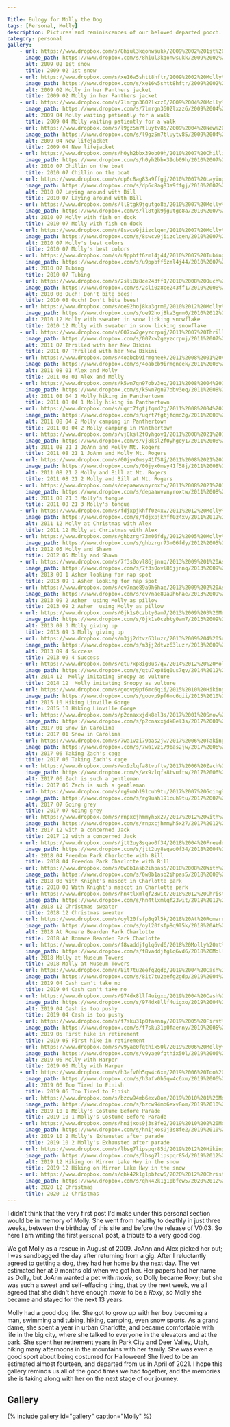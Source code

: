 ```yaml
---

Title: Eulogy for Molly the Dog
tags: [Personal, Molly]
description: Pictures and reminiscences of our beloved departed pooch.
category: personal
gallery:
    - url: https://www.dropbox.com/s/8hiul3kqonwsukk/2009%2002%201st%20snow.JPG?raw=1
      image_path: https://www.dropbox.com/s/8hiul3kqonwsukk/2009%2002%201st%20snow.JPG?raw=1
      alt: 2009 02 1st snow
      title: 2009 02 1st snow
    - url: https://www.dropbox.com/s/xe16w5shtt8hftr/2009%2002%20Molly%20in%20her%20Panthers%20jacket.JPG?raw=1
      image_path: https://www.dropbox.com/s/xe16w5shtt8hftr/2009%2002%20Molly%20in%20her%20Panthers%20jacket.JPG?raw=1
      alt: 2009 02 Molly in her Panthers jacket
      title: 2009 02 Molly in her Panthers jacket
    - url: https://www.dropbox.com/s/7lmrgn3602lxzz6/2009%2004%20Molly%20waiting%20patiently%20for%20a%20walk.JPG?raw=1
      image_path: https://www.dropbox.com/s/7lmrgn3602lxzz6/2009%2004%20Molly%20waiting%20patiently%20for%20a%20walk.JPG?raw=1
      alt: 2009 04 Molly waiting patiently for a walk
      title: 2009 04 Molly waiting patiently for a walk
    - url: https://www.dropbox.com/s/l9gz5m7tluytv85/2009%2004%20New%20lifejacket.JPG?raw=1
      image_path: https://www.dropbox.com/s/l9gz5m7tluytv85/2009%2004%20New%20lifejacket.JPG?raw=1
      alt: 2009 04 New lifejacket
      title: 2009 04 New lifejacket
    - url: https://www.dropbox.com/s/h0yh2bbx39ob09h/2010%2007%20Chillin%20on%20the%20boat.JPG?raw=1
      image_path: https://www.dropbox.com/s/h0yh2bbx39ob09h/2010%2007%20Chillin%20on%20the%20boat.JPG?raw=1
      alt: 2010 07 Chillin on the boat
      title: 2010 07 Chillin on the boat
    - url: https://www.dropbox.com/s/dp6c8ag83a9ffgj/2010%2007%20Laying%20around%20with%20Bill.jpg?raw=1
      image_path: https://www.dropbox.com/s/dp6c8ag83a9ffgj/2010%2007%20Laying%20around%20with%20Bill.jpg?raw=1
      alt: 2010 07 Laying around with Bill
      title: 2010 07 Laying around with Bill
    - url: https://www.dropbox.com/s/ll8tgk9jgutgo8a/2010%2007%20Molly%20with%20fish%20on%20dock.jpg?raw=1
      image_path: https://www.dropbox.com/s/ll8tgk9jgutgo8a/2010%2007%20Molly%20with%20fish%20on%20dock.jpg?raw=1
      alt: 2010 07 Molly with fish on dock
      title: 2010 07 Molly with fish on dock
    - url: https://www.dropbox.com/s/8swcv9jiizclqen/2010%2007%20Molly%27s%20best%20colors.JPG?raw=1
      image_path: https://www.dropbox.com/s/8swcv9jiizclqen/2010%2007%20Molly%27s%20best%20colors.JPG?raw=1
      alt: 2010 07 Molly's best colors
      title: 2010 07 Molly's best colors
    - url: https://www.dropbox.com/s/u9ppbff6zml4j44/2010%2007%20Tubing.jpg?raw=1
      image_path: https://www.dropbox.com/s/u9ppbff6zml4j44/2010%2007%20Tubing.jpg?raw=1
      alt: 2010 07 Tubing
      title: 2010 07 Tubing
    - url: https://www.dropbox.com/s/2sli0z8ce243ff1/2010%2008%20Ouch%21%20Don%27t%20bite%20bees%21.JPG?raw=1
      image_path: https://www.dropbox.com/s/2sli0z8ce243ff1/2010%2008%20Ouch%21%20Don%27t%20bite%20bees%21.JPG?raw=1
      alt: 2010 08 Ouch! Don't bite bees!
      title: 2010 08 Ouch! Don't bite bees!
    - url: https://www.dropbox.com/s/oe92hoj8ka3grm0/2010%2012%20Molly%20with%20sweater%20in%20snow%20licking%20snowflake.JPG?raw=1
      image_path: https://www.dropbox.com/s/oe92hoj8ka3grm0/2010%2012%20Molly%20with%20sweater%20in%20snow%20licking%20snowflake.JPG?raw=1
      alt: 2010 12 Molly with sweater in snow licking snowflake
      title: 2010 12 Molly with sweater in snow licking snowflake
    - url: https://www.dropbox.com/s/007xw2geyzcrpuj/2011%2007%20Thrilled%20with%20her%20New%20Bikini.JPG?raw=1
      image_path: https://www.dropbox.com/s/007xw2geyzcrpuj/2011%2007%20Thrilled%20with%20her%20New%20Bikini.JPG?raw=1
      alt: 2011 07 Thrilled with her New Bikini
      title: 2011 07 Thrilled with her New Bikini
    - url: https://www.dropbox.com/s/4oabcb9irmgneek/2011%2008%2001%20Alex%20and%20Molly.JPG?raw=1
      image_path: https://www.dropbox.com/s/4oabcb9irmgneek/2011%2008%2001%20Alex%20and%20Molly.JPG?raw=1
      alt: 2011 08 01 Alex and Molly
      title: 2011 08 01 Alex and Molly
    - url: https://www.dropbox.com/s/k5wn7gn97obv3eq/2011%2008%2004%201%20Molly%20hiking%20in%20Panthertown.JPG?raw=1
      image_path: https://www.dropbox.com/s/k5wn7gn97obv3eq/2011%2008%2004%201%20Molly%20hiking%20in%20Panthertown.JPG?raw=1
      alt: 2011 08 04 1 Molly hiking in Panthertown
      title: 2011 08 04 1 Molly hiking in Panthertown
    - url: https://www.dropbox.com/s/uqrt7fgtjfqmd2g/2011%2008%2004%202%20Molly%20camping%20in%20Panthertown.JPG?raw=1
      image_path: https://www.dropbox.com/s/uqrt7fgtjfqmd2g/2011%2008%2004%202%20Molly%20camping%20in%20Panthertown.JPG?raw=1
      alt: 2011 08 04 2 Molly camping in Panthertown
      title: 2011 08 04 2 Molly camping in Panthertown
    - url: https://www.dropbox.com/s/vj8ksl2f0yhgoy1/2011%2008%2021%201%20JoAnn%20and%20Molly%20Mt.%20Rogers.JPG?raw=1
      image_path: https://www.dropbox.com/s/vj8ksl2f0yhgoy1/2011%2008%2021%201%20JoAnn%20and%20Molly%20Mt.%20Rogers.JPG?raw=1
      alt: 2011 08 21 1 JoAnn and Molly Mt. Rogers
      title: 2011 08 21 1 JoAnn and Molly Mt. Rogers
    - url: https://www.dropbox.com/s/00jyx0msy41f58j/2011%2008%2021%202%20Molly%20and%20Bill%20at%20Mt.%20Rogers.JPG?raw=1
      image_path: https://www.dropbox.com/s/00jyx0msy41f58j/2011%2008%2021%202%20Molly%20and%20Bill%20at%20Mt.%20Rogers.JPG?raw=1
      alt: 2011 08 21 2 Molly and Bill at Mt. Rogers
      title: 2011 08 21 2 Molly and Bill at Mt. Rogers
    - url: https://www.dropbox.com/s/depaawvvnyroxtw/2011%2008%2021%203%20Molly%27s%20tongue.JPG?raw=1
      image_path: https://www.dropbox.com/s/depaawvvnyroxtw/2011%2008%2021%203%20Molly%27s%20tongue.JPG?raw=1
      alt: 2011 08 21 3 Molly's tongue
      title: 2011 08 21 3 Molly's tongue
    - url: https://www.dropbox.com/s/fdjxpjkhff0z4xv/2011%2012%20Molly%20at%20Christmas%20with%20Alex.JPG?raw=1
      image_path: https://www.dropbox.com/s/fdjxpjkhff0z4xv/2011%2012%20Molly%20at%20Christmas%20with%20Alex.JPG?raw=1
      alt: 2011 12 Molly at Christmas with Alex
      title: 2011 12 Molly at Christmas with Alex
    - url: https://www.dropbox.com/s/ghbzrgr73m06fdy/2012%2005%20Molly%20and%20Shawn.JPG?raw=1
      image_path: https://www.dropbox.com/s/ghbzrgr73m06fdy/2012%2005%20Molly%20and%20Shawn.JPG?raw=1
      alt: 2012 05 Molly and Shawn
      title: 2012 05 Molly and Shawn
    - url: https://www.dropbox.com/s/7f3s0ovl86jjnnq/2013%2009%201%20Asher%20looking%20for%20nap%20spot.JPG?raw=1
      image_path: https://www.dropbox.com/s/7f3s0ovl86jjnnq/2013%2009%201%20Asher%20looking%20for%20nap%20spot.JPG?raw=1
      alt: 2013 09 1 Asher looking for nap spot
      title: 2013 09 1 Asher looking for nap spot
    - url: https://www.dropbox.com/s/cv7nae89a9h6hae/2013%2009%202%20Asher%20%20using%20Molly%20as%20pillow.JPG?raw=1
      image_path: https://www.dropbox.com/s/cv7nae89a9h6hae/2013%2009%202%20Asher%20%20using%20Molly%20as%20pillow.JPG?raw=1
      alt: 2013 09 2 Asher  using Molly as pillow
      title: 2013 09 2 Asher  using Molly as pillow
    - url: https://www.dropbox.com/s/0jk1s0czbty0am7/2013%2009%203%20Molly%20giving%20up.JPG?raw=1
      image_path: https://www.dropbox.com/s/0jk1s0czbty0am7/2013%2009%203%20Molly%20giving%20up.JPG?raw=1
      alt: 2013 09 3 Molly giving up
      title: 2013 09 3 Molly giving up
    - url: https://www.dropbox.com/s/m3jj2dtvz63luzr/2013%2009%204%20Success.jpg?raw=1
      image_path: https://www.dropbox.com/s/m3jj2dtvz63luzr/2013%2009%204%20Success.jpg?raw=1
      alt: 2013 09 4 Success
      title: 2013 09 4 Success
    - url: https://www.dropbox.com/s/qtu7xp8ig0us7qv/2014%2012%20%20Molly%20imitating%20Snoopy%20as%20vulture.JPG?raw=1
      image_path: https://www.dropbox.com/s/qtu7xp8ig0us7qv/2014%2012%20%20Molly%20imitating%20Snoopy%20as%20vulture.JPG?raw=1
      alt: 2014 12  Molly imitating Snoopy as vulture
      title: 2014 12  Molly imitating Snoopy as vulture
    - url: https://www.dropbox.com/s/goovp9pf6mc6qii/2015%2010%20Hiking%20Linville%20Gorge.jpg?raw=1
      image_path: https://www.dropbox.com/s/goovp9pf6mc6qii/2015%2010%20Hiking%20Linville%20Gorge.jpg?raw=1
      alt: 2015 10 Hiking Linville Gorge
      title: 2015 10 Hiking Linville Gorge
    - url: https://www.dropbox.com/s/p2cnaxxjdk8el3s/2017%2001%20Snow%20in%20Carolina.jpg?raw=1
      image_path: https://www.dropbox.com/s/p2cnaxxjdk8el3s/2017%2001%20Snow%20in%20Carolina.jpg?raw=1
      alt: 2017 01 Snow in Carolina
      title: 2017 01 Snow in Carolina
    - url: https://www.dropbox.com/s/7wa1vzi79bas2jw/2017%2006%20Taking%20Zach%27s%20cage.jpg?raw=1
      image_path: https://www.dropbox.com/s/7wa1vzi79bas2jw/2017%2006%20Taking%20Zach%27s%20cage.jpg?raw=1
      alt: 2017 06 Taking Zach's cage
      title: 2017 06 Taking Zach's cage
    - url: https://www.dropbox.com/s/wx9zlqfa8tvuftw/2017%2006%20Zach%20is%20such%20a%20gentleman.jpg?raw=1
      image_path: https://www.dropbox.com/s/wx9zlqfa8tvuftw/2017%2006%20Zach%20is%20such%20a%20gentleman.jpg?raw=1
      alt: 2017 06 Zach is such a gentleman
      title: 2017 06 Zach is such a gentleman
    - url: https://www.dropbox.com/s/rg9uah191cuh9tu/2017%2007%20Going%20grey.jpg?raw=1
      image_path: https://www.dropbox.com/s/rg9uah191cuh9tu/2017%2007%20Going%20grey.jpg?raw=1
      alt: 2017 07 Going grey
      title: 2017 07 Going grey
    - url: https://www.dropbox.com/s/rnpxcjhmmyh5x27/2017%2012%20with%20a%20concerned%20Jack.jpg?raw=1
      image_path: https://www.dropbox.com/s/rnpxcjhmmyh5x27/2017%2012%20with%20a%20concerned%20Jack.jpg?raw=1
      alt: 2017 12 with a concerned Jack
      title: 2017 12 with a concerned Jack
    - url: https://www.dropbox.com/s/jtt2uy8sqao0f34/2018%2004%20Freedom%20Park%20Charlotte%20with%20Bill.jpg?raw=1
      image_path: https://www.dropbox.com/s/jtt2uy8sqao0f34/2018%2004%20Freedom%20Park%20Charlotte%20with%20Bill.jpg?raw=1
      alt: 2018 04 Freedom Park Charlotte with Bill
      title: 2018 04 Freedom Park Charlotte with Bill
    - url: https://www.dropbox.com/s/6w8b1asb2ihpas5/2018%2008%20With%20Knight%27s%20mascot%20in%20Charlotte%20park.jpg?raw=1
      image_path: https://www.dropbox.com/s/6w8b1asb2ihpas5/2018%2008%20With%20Knight%27s%20mascot%20in%20Charlotte%20park.jpg?raw=1
      alt: 2018 08 With Knight's mascot in Charlotte park
      title: 2018 08 With Knight's mascot in Charlotte park
    - url: https://www.dropbox.com/s/hn4tlxmlqf23wit/2018%2012%20Christmas%20sweater.jpg?raw=1
      image_path: https://www.dropbox.com/s/hn4tlxmlqf23wit/2018%2012%20Christmas%20sweater.jpg?raw=1
      alt: 2018 12 Christmas sweater
      title: 2018 12 Christmas sweater
    - url: https://www.dropbox.com/s/oyl20fsfp8q9l5k/2018%20At%20Romare%20Bearden%20Park%20Charlotte.JPEG?raw=1
      image_path: https://www.dropbox.com/s/oyl20fsfp8q9l5k/2018%20At%20Romare%20Bearden%20Park%20Charlotte.JPEG?raw=1
      alt: 2018 At Romare Bearden Park Charlotte
      title: 2018 At Romare Bearden Park Charlotte
    - url: https://www.dropbox.com/s/f8vaddjfglq6vd6/2018%20Molly%20at%20Museum%20Towers.JPEG?raw=1
      image_path: https://www.dropbox.com/s/f8vaddjfglq6vd6/2018%20Molly%20at%20Museum%20Towers.JPEG?raw=1
      alt: 2018 Molly at Museum Towers
      title: 2018 Molly at Museum Towers
    - url: https://www.dropbox.com/s/8it7tu2eefg2gdp/2019%2004%20Cash%20can%27t%20take%20no.jpg?raw=1
      image_path: https://www.dropbox.com/s/8it7tu2eefg2gdp/2019%2004%20Cash%20can%27t%20take%20no.jpg?raw=1
      alt: 2019 04 Cash can't take no
      title: 2019 04 Cash can't take no
    - url: https://www.dropbox.com/s/974dx8llf4uigxo/2019%2004%20Cash%20is%20too%20pushy.jpg?raw=1
      image_path: https://www.dropbox.com/s/974dx8llf4uigxo/2019%2004%20Cash%20is%20too%20pushy.jpg?raw=1
      alt: 2019 04 Cash is too pushy
      title: 2019 04 Cash is too pushy
    - url: https://www.dropbox.com/s/f7sku31p0faenny/2019%2005%20First%20hike%20in%20retirement.JPEG?raw=1
      image_path: https://www.dropbox.com/s/f7sku31p0faenny/2019%2005%20First%20hike%20in%20retirement.JPEG?raw=1
      alt: 2019 05 First hike in retirement
      title: 2019 05 First hike in retirement
    - url: https://www.dropbox.com/s/v9yae0fqthix50l/2019%2006%20Molly%20with%20Harper.JPEG?raw=1
      image_path: https://www.dropbox.com/s/v9yae0fqthix50l/2019%2006%20Molly%20with%20Harper.JPEG?raw=1
      alt: 2019 06 Molly with Harper
      title: 2019 06 Molly with Harper
    - url: https://www.dropbox.com/s/h3afv0h5qw4c6xm/2019%2006%20Too%20Tired%20to%20Finish.JPEG?raw=1
      image_path: https://www.dropbox.com/s/h3afv0h5qw4c6xm/2019%2006%20Too%20Tired%20to%20Finish.JPEG?raw=1
      alt: 2019 06 Too Tired to Finish
      title: 2019 06 Too Tired to Finish
    - url: https://www.dropbox.com/s/bzcw94mb6exv8om/2019%2010%201%20Molly%27s%20Costume%20Before%20Parade.JPEG?raw=1
      image_path: https://www.dropbox.com/s/bzcw94mb6exv8om/2019%2010%201%20Molly%27s%20Costume%20Before%20Parade.JPEG?raw=1
      alt: 2019 10 1 Molly's Costume Before Parade
      title: 2019 10 1 Molly's Costume Before Parade
    - url: https://www.dropbox.com/s/hnijxos9j3s8fe2/2019%2010%202%20Molly%27s%20Exhausted%20after%20parade.JPEG?raw=1
      image_path: https://www.dropbox.com/s/hnijxos9j3s8fe2/2019%2010%202%20Molly%27s%20Exhausted%20after%20parade.JPEG?raw=1
      alt: 2019 10 2 Molly's Exhausted after parade
      title: 2019 10 2 Molly's Exhausted after parade
    - url: https://www.dropbox.com/s/lbsg7lipspqr85d/2019%2012%20Hiking%20on%20Mirror%20Lake%20Hwy%20in%20the%20snow.jpg?raw=1
      image_path: https://www.dropbox.com/s/lbsg7lipspqr85d/2019%2012%20Hiking%20on%20Mirror%20Lake%20Hwy%20in%20the%20snow.jpg?raw=1
      alt: 2019 12 Hiking on Mirror Lake Hwy in the snow
      title: 2019 12 Hiking on Mirror Lake Hwy in the snow
    - url: https://www.dropbox.com/s/qhk42k1g1pbfcw5/2020%2012%20Christmas.JPEG?raw=1
      image_path: https://www.dropbox.com/s/qhk42k1g1pbfcw5/2020%2012%20Christmas.JPEG?raw=1
      alt: 2020 12 Christmas
      title: 2020 12 Christmas
---
```


I didn't think that the very first post I'd make under this personal section would be in memory of Molly. She went from healthy to deathly in just three weeks, between the birthday of this site and before the release of V0.03. So here I am writing the first `personal` post, a tribute to a very good dog.

We got Molly as a rescue in August of 2009. JoAnn and Alex picked her out; I was sandbagged the day after returning from a gig. After I reluctantly agreed to getting a dog, they had her home by the next day. The vet estimated her at 9 months old when we got her. Her papers had her name as Dolly, but JoAnn wanted a pet with *moxie*, so Dolly became Roxy; but she was such a sweet and self-effacing thing, that by the next week, we all agreed that she didn't have enough *moxie* to be a *Roxy*, so Molly she became and stayed for the next 13 years.

Molly had a good dog life. She got to grow up with her boy becoming a man, swimming and tubing, hiking, camping, even snow sports. As a grand dame, she spent a year in urban Charlotte, and became comfortable with life in the big city, where she talked to everyone in the elevators and at the park.  She spent her retirement years in Park City and Deer Valley, Utah, hiking many afternoons in the mountains with her family. She was even a good sport about being costumed for Halloween! She lived to be an estimated almost fourteen, and departed  from us in April of 2021. I hope this gallery reminds us all of the good times we had together, and the memories she is taking along with her on the next stage of our journey.

## Gallery

{% include gallery id="gallery" caption="Molly" %}
